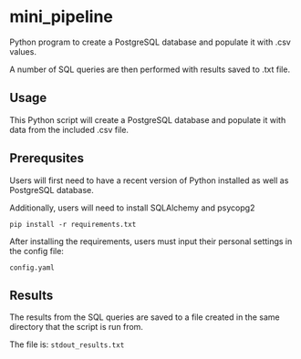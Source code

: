 # mini_pipeline
Python program to create a PostgreSQL database and populate it with .csv values. 

A number of SQL queries are then performed with results saved to .txt file.

## Usage
This Python script will create a PostgreSQL database and populate it with data from the included .csv file.

## Prerequsites
Users will first need to have a recent version of Python installed as well as PostgreSQL database.

Additionally, users will need to install SQLAlchemy and psycopg2

```pip install -r requirements.txt```

After installing the requirements, users must input their personal settings in the config file:

```config.yaml```

## Results
The results from the SQL queries are saved to a file created in the same directory that the script is run from.

The file is:
```stdout_results.txt```
